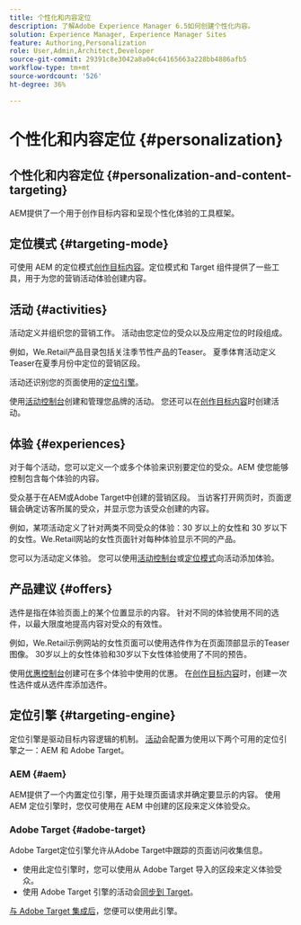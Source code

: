 ```yaml
---
title: 个性化和内容定位
description: 了解Adobe Experience Manager 6.5如何创建个性化内容。
solution: Experience Manager, Experience Manager Sites
feature: Authoring,Personalization
role: User,Admin,Architect,Developer
source-git-commit: 29391c8e3042a8a04c64165663a228bb4886afb5
workflow-type: tm+mt
source-wordcount: '526'
ht-degree: 36%

---
```


# 个性化和内容定位 {#personalization}

## 个性化和内容定位 {#personalization-and-content-targeting}

AEM提供了一个用于创作目标内容和呈现个性化体验的工具框架。

## 定位模式 {#targeting-mode}

可使用 AEM 的定位模式[创作目标内容](/help/sites-authoring/content-targeting-touch.md)。定位模式和 Target 组件提供了一些工具，用于为您的营销活动体验创建内容。

## 活动 {#activities}

活动定义并组织您的营销工作。 活动由您定位的受众以及应用定位的时段组成。

例如，We.Retail产品目录包括关注季节性产品的Teaser。 夏季体育活动定义Teaser在夏季月份中定位的营销区段。

活动还识别您的页面使用的[定位引擎](/help/sites-authoring/personalization.md#targeting-engine)。

使用[活动控制台](/help/sites-authoring/activitylib.md)创建和管理您品牌的活动。 您还可以在[创作目标内容](/help/sites-authoring/content-targeting-touch.md)时创建活动。

## 体验 {#experiences}

对于每个活动，您可以定义一个或多个体验来识别要定位的受众。AEM 使您能够控制包含每个体验的内容。

受众基于在AEM或Adobe Target中创建的营销区段。 当访客打开网页时，页面逻辑会确定访客所属的受众，并显示您为该受众创建的内容。

例如，某项活动定义了针对两类不同受众的体验：30 岁以上的女性和 30 岁以下的女性。We.Retail网站的女性页面针对每种体验显示不同的产品。

您可以为活动定义体验。 您可以使用[活动控制台](/help/sites-authoring/activitylib.md#adding-editing-an-activity-using-the-activities-console)或[定位模式](/help/sites-authoring/content-targeting-touch.md#adding-and-removing-experiences-using-targeting-mode)向活动添加体验。

## 产品建议 {#offers}

选件是指在体验页面上的某个位置显示的内容。 针对不同的体验使用不同的选件，以最大限度地提高内容对受众的有效性。

例如，We.Retail示例网站的女性页面可以使用选件作为在页面顶部显示的Teaser图像。 30岁以上的女性体验和30岁以下女性体验使用了不同的预告。

使用[优惠控制台](/help/sites-authoring/offerlib.md)创建可在多个体验中使用的优惠。 在[创作目标内容](/help/sites-authoring/content-targeting-touch.md)时，创建一次性选件或从选件库添加选件。

## 定位引擎 {#targeting-engine}

定位引擎是驱动目标内容逻辑的机制。 [活动](/help/sites-authoring/activitylib.md)会配置为使用以下两个可用的定位引擎之一：AEM 和 Adobe Target。

### AEM {#aem}

AEM提供了一个内置定位引擎，用于处理页面请求并确定要显示的内容。 使用 AEM 定位引擎时，您仅可使用在 AEM 中创建的区段来定义体验受众。

### Adobe Target {#adobe-target}

Adobe Target定位引擎允许从Adobe Target中跟踪的页面访问收集信息。

* 使用此定位引擎时，您可以使用从 Adobe Target 导入的区段来定义体验受众。
* 使用 Adobe Target 引擎的活动会[同步到 Target](/help/sites-authoring/activitylib.md#synchronizing-activities-with-adobe-target)。

[与 Adobe Target 集成后](/help/sites-administering/opt-in.md)，您便可以使用此引擎。
